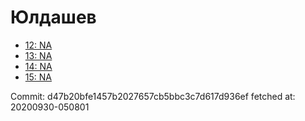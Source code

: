 # Юлдашев
- [12: NA](12.md)
- [13: NA](13.md)
- [14: NA](14.md)
- [15: NA](15.md)

Commit: d47b20bfe1457b2027657cb5bbc3c7d617d936ef
 fetched at: 20200930-050801
